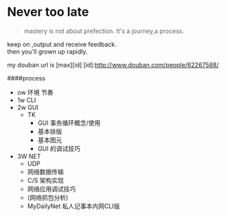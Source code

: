Never too late
====
>mastery is not about prefection. It's a journey,a process.  

keep on ,output and receive feedback.  
then you'll grown up rapidly.

my douban url is [max][id]
[id]:http://www.douban.com/people/62267588/

####process
* ow 环境 节奏
* 1w CLI
* 2w GUI 
  * TK
    * GUI 事务循环概念/使用
    * 基本排版
    * 基本图元
    * GUI 的调试技巧
* 3W NET
  * UDP 
  * 网络数据传输
  * C/S 架构实现
  * 网络应用调试技巧
  * (网络抓包分析)
  * MyDailyNet 私人记事本内网CLI版


